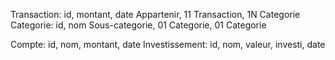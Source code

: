Transaction: id, montant, date
Appartenir, 11 Transaction, 1N Categorie
Categorie: id, nom
Sous-categorie, 01 Categorie, 01 Categorie

Compte: id, nom, montant, date
Investissement: id, nom, valeur, investi, date
